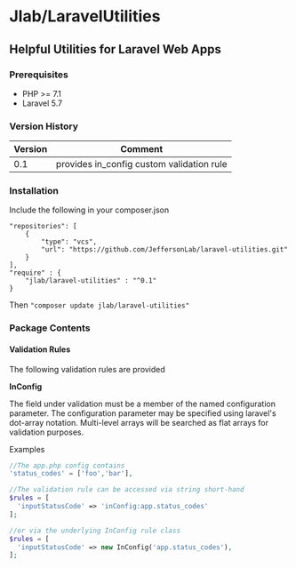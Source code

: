# Jlab/LaravelUtilities
## Helpful Utilities for Laravel Web Apps

### Prerequisites
 - PHP >= 7.1
 - Laravel 5.7
 
### Version History

| Version | Comment |
| ----- | ----- |
| 0.1 | provides in_config custom validation rule |


### Installation

Include the following in your composer.json

~~~~
"repositories": [
    {
        "type": "vcs",
        "url": "https://github.com/JeffersonLab/laravel-utilities.git"
    }
],
"require" : {
    "jlab/laravel-utilities" : "^0.1"
}
~~~~


Then
`"composer update jlab/laravel-utilities"`



### Package Contents

#### Validation Rules

The following validation rules are provided

**InConfig**

The field under validation must be a member of the named configuration parameter.
The configuration parameter may be specified using laravel's dot-array notation. Multi-level arrays will be searched as flat arrays for validation purposes. 

Examples

```php
//The app.php config contains
'status_codes' = ['foo','bar'],

//The validation rule can be accessed via string short-hand
$rules = [
  'inputStatusCode' => 'inConfig:app.status_codes'
];

//or via the underlying InConfig rule class
$rules = [
  'inputStatusCode' => new InConfig('app.status_codes'),
];

```
